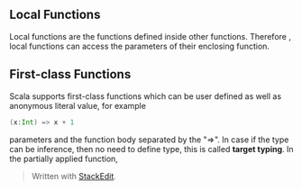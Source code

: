 

## Local Functions
Local functions are the functions defined inside other functions. Therefore , local functions can access the parameters of their enclosing function.
## First-class Functions
Scala supports first-class functions which can be user defined as well as anonymous literal value, for example
```scala
(x:Int) => x + 1
```
parameters and the function body separated by the "=>". In case if the type can be inference, then no need to define type, this is called **target typing**.
In the partially applied function,  
> Written with [StackEdit](https://stackedit.io/).
<!--stackedit_data:
eyJoaXN0b3J5IjpbMTExNzI4NDgxMCwtMTEyOTU5ODQ2NV19
-->
